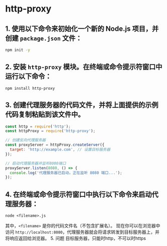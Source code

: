 # http-proxy

## 1. 使用以下命令来初始化一个新的 Node.js 项目，并创建 `package.json` 文件：
```bash 
npm init -y
```
## 2. 安装 `http-proxy` 模块。在终端或命令提示符窗口中运行以下命令：
```shell
npm install http-proxy
```
## 3. 创建代理服务器的代码文件，并将上面提供的示例代码复制粘贴到该文件中。
```js
const http = require('http');
const httpProxy = require('http-proxy');

// 创建反向代理服务器
const proxyServer = httpProxy.createServer({
  target: 'http://example.com', // 设置目标服务器
});

// 启动代理服务器并监听8080端口
proxyServer.listen(8080, () => {
  console.log('代理服务器已启动，正在监听 8080 端口...');
});

```
## 4. 在终端或命令提示符窗口中执行以下命令来启动代理服务器：
```shell
node <filename>.js
```
其中，`<filename>` 是你的代码文件名（不包含扩展名）。
现在你可以在浏览器中访问 `http://localhost:8080`，代理服务器就会将请求转发到目标服务器上，并将响应返回给浏览器。
5. 问题
目标服务器，只能时http，不可以时https